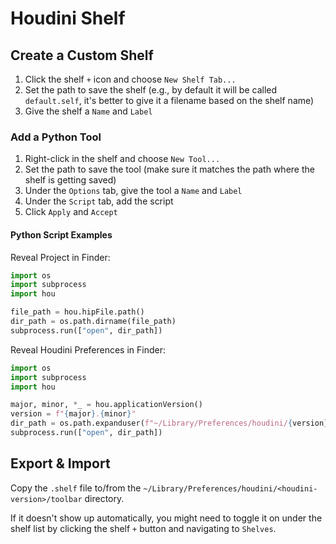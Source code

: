 # Houdini Shelf

## Create a Custom Shelf

1. Click the shelf `+` icon and choose `New Shelf Tab...`
2. Set the path to save the shelf (e.g., by default it will be called `default.self`, it's better to give it a filename based on the shelf name)
3. Give the shelf a `Name` and `Label`

### Add a Python Tool

1. Right-click in the shelf and choose `New Tool...`
2. Set the path to save the tool (make sure it matches the path where the shelf is getting saved)
3. Under the `Options` tab, give the tool a `Name` and `Label`
4. Under the `Script` tab, add the script
5. Click `Apply` and `Accept`

#### Python Script Examples

Reveal Project in Finder:

``` python
import os
import subprocess
import hou

file_path = hou.hipFile.path()
dir_path = os.path.dirname(file_path)
subprocess.run(["open", dir_path])
```

Reveal Houdini Preferences in Finder:

``` python
import os
import subprocess
import hou

major, minor, *_ = hou.applicationVersion()
version = f"{major}.{minor}"
dir_path = os.path.expanduser(f"~/Library/Preferences/houdini/{version}")
subprocess.run(["open", dir_path])
```

## Export & Import

Copy the `.shelf` file to/from the `~/Library/Preferences/houdini/<houdini-version>/toolbar` directory.

If it doesn't show up automatically, you might need to toggle it on under the shelf list by clicking the shelf `+` button and navigating to `Shelves`.

